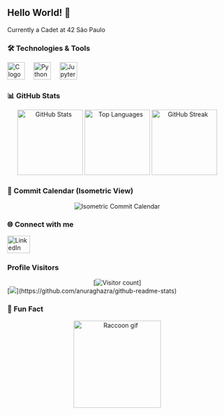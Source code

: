 ## Hello World! 👋

<p align="left">Currently a Cadet at 42 São Paulo</p>

### 🛠️ Technologies & Tools

<div align="left">
  <img src="https://cdn.jsdelivr.net/gh/devicons/devicon/icons/c/c-original.svg" height="40" alt="C logo"  />
  <img width="12" />
  <img src="https://cdn.jsdelivr.net/gh/devicons/devicon/icons/python/python-original.svg" height="40" alt="Python logo"  />
  <img width="12" />
  <img src="https://cdn.jsdelivr.net/gh/devicons/devicon/icons/jupyter/jupyter-original.svg" height="40" alt="Jupyter logo"  />
</div>

### 📊 GitHub Stats

<div align="center">
  <img src="https://github-readme-stats.vercel.app/api?username=GuilhermeGors&hide_title=true&hide_rank=true&show_icons=true&include_all_commits=true&count_private=true&disable_animations=false&theme=radical&locale=en&hide_border=true&order=1" height="150" alt="GitHub Stats" /> 
  <img src="https://github-readme-stats.vercel.app/api/top-langs?username=GuilhermeGors&locale=en&hide_title=false&layout=compact&card_width=320&langs_count=5&theme=radical&hide_border=false&order=2" height="150" alt="Top Languages" /> 
  <img src="https://streak-stats.demolab.com?user=GuilhermeGors&locale=en&mode=daily&theme=radical&hide_border=false&border_radius=5&order=3" height="150" alt="GitHub Streak" /> 
</div>

### 📅 Commit Calendar (Isometric View)

<div align="center">
  <img src="https://github.com/GuilhermeGors/GuilhermeGors/blob/main/commit-calendar.svg" alt="Isometric Commit Calendar" />
</div>

### 🌐 Connect with me

<div align="left">
  <a href="https://www.linkedin.com/in/guilhermegors/" target="_blank">
    <img src="https://raw.githubusercontent.com/maurodesouza/profile-readme-generator/master/src/assets/icons/social/linkedin/default.svg" width="52" height="40" alt="LinkedIn logo"  />
  </a>
</div>

###  Profile Visitors

<div align="center">
  [<img src="https://profile-counter.glitch.me/GuilhermeGors/count.svg?" alt="Visitor count" />]
</div>
[<img src="https://github-readme-stats.vercel.app/api?username=iuricode&theme=default&show_icons=true">](https://github.com/anuraghazra/github-readme-stats)

### 🦝 Fun Fact

<div align="center">
  <img height="200" src="https://media.tenor.com/_7Fjti7kTzsAAAAM/raccoon-cute.gif" alt="Raccoon gif" />
</div>
